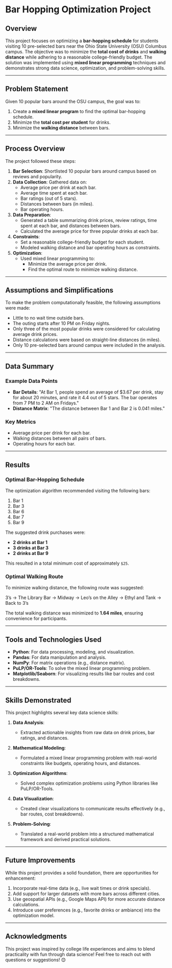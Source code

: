 # Bar Hopping Optimization Project

## Overview

This project focuses on optimizing a **bar-hopping schedule** for students visiting 10 pre-selected bars near the Ohio State University (OSU) Columbus campus. The objective was to minimize the **total cost of drinks** and **walking distance** while adhering to a reasonable college-friendly budget. The solution was implemented using **mixed linear programming** techniques and demonstrates strong data science, optimization, and problem-solving skills.

---

## Problem Statement

Given 10 popular bars around the OSU campus, the goal was to:
1. Create a **mixed linear program** to find the optimal bar-hopping schedule.
2. Minimize the **total cost per student** for drinks.
3. Minimize the **walking distance** between bars.

---

## Process Overview

The project followed these steps:

1. **Bar Selection**: Shortlisted 10 popular bars around campus based on reviews and popularity.
2. **Data Collection**: Gathered data on:
   - Average price per drink at each bar.
   - Average time spent at each bar.
   - Bar ratings (out of 5 stars).
   - Distances between bars (in miles).
   - Bar operating hours.
3. **Data Preparation**:
   - Generated a table summarizing drink prices, review ratings, time spent at each bar, and distances between bars.
   - Calculated the average price for three popular drinks at each bar.
4. **Constraints**:
   - Set a reasonable college-friendly budget for each student.
   - Modeled walking distance and bar operating hours as constraints.
5. **Optimization**:
   - Used mixed linear programming to:
     - Minimize the average price per drink.
     - Find the optimal route to minimize walking distance.

---

## Assumptions and Simplifications

To make the problem computationally feasible, the following assumptions were made:
- Little to no wait time outside bars.
- The outing starts after 10 PM on Friday nights.
- Only three of the most popular drinks were considered for calculating average drink prices.
- Distance calculations were based on straight-line distances (in miles).
- Only 10 pre-selected bars around campus were included in the analysis.

---

## Data Summary

### Example Data Points
- **Bar Details**: "At Bar 1, people spend an average of $3.67 per drink, stay for about 20 minutes, and rate it 4.4 out of 5 stars. The bar operates from 7 PM to 2 AM on Fridays."
- **Distance Matrix**: "The distance between Bar 1 and Bar 2 is 0.041 miles."

### Key Metrics
- Average price per drink for each bar.
- Walking distances between all pairs of bars.
- Operating hours for each bar.

---

## Results

### Optimal Bar-Hopping Schedule
The optimization algorithm recommended visiting the following bars:
1. Bar 1
2. Bar 3
3. Bar 6
4. Bar 7
5. Bar 9

The suggested drink purchases were:
- **2 drinks at Bar 1**
- **3 drinks at Bar 3**
- **2 drinks at Bar 9**

This resulted in a total minimum cost of approximately `$25`.

### Optimal Walking Route
To minimize walking distance, the following route was suggested:

3’s -> The Library Bar -> Midway -> Leo’s on the Alley -> Ethyl and Tank -> Back to 3’s

The total walking distance was minimized to **1.64 miles**, ensuring convenience for participants.

---

## Tools and Technologies Used

- **Python**: For data processing, modeling, and visualization.
- **Pandas**: For data manipulation and analysis.
- **NumPy**: For matrix operations (e.g., distance matrix).
- **PuLP/OR-Tools**: To solve the mixed linear programming problem.
- **Matplotlib/Seaborn**: For visualizing results like bar routes and cost breakdowns.

---

## Skills Demonstrated

This project highlights several key data science skills:

1. **Data Analysis**:
   - Extracted actionable insights from raw data on drink prices, bar ratings, and distances.

2. **Mathematical Modeling**:
   - Formulated a mixed linear programming problem with real-world constraints like budgets, operating hours, and distances.

3. **Optimization Algorithms**:
   - Solved complex optimization problems using Python libraries like PuLP/OR-Tools.

4. **Data Visualization**:
   - Created clear visualizations to communicate results effectively (e.g., bar routes, cost breakdowns).

5. **Problem-Solving**:
   - Translated a real-world problem into a structured mathematical framework and derived practical solutions.

---

## Future Improvements

While this project provides a solid foundation, there are opportunities for enhancement:

1. Incorporate real-time data (e.g., live wait times or drink specials).
2. Add support for larger datasets with more bars across different cities.
3. Use geospatial APIs (e.g., Google Maps API) for more accurate distance calculations.
4. Introduce user preferences (e.g., favorite drinks or ambiance) into the optimization model.

---

## Acknowledgments

This project was inspired by college life experiences and aims to blend practicality with fun through data science! Feel free to reach out with questions or suggestions! 😊
